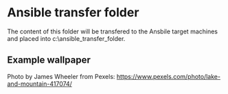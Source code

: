 # Ansible transfer folder

The content of this folder will be transfered to the Ansbile target machines and placed into c:\ansible_transfer_folder.

## Example wallpaper

Photo by James Wheeler from Pexels: https://www.pexels.com/photo/lake-and-mountain-417074/
